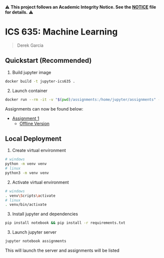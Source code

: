 ⚠️ **This project follows an Academic Integrity Notice. See the [NOTICE](NOTICE) file for details.** ⚠️

# ICS 635: Machine Learning

> Derek Garcia

## Quickstart (Recommended)

1. Build jupyter image

```bash
docker build -t jupyter-ics635 .
```

2. Launch container

```bash
docker run --rm -it -v "$(pwd)/assignments:/home/jupyter/assignments" -p 8888:8888 jupyter-ics635
```

Assignments can now be found below:

- [Assignment 1](http://localhost:8888/notebooks/assignment1/assignment1.ipynb)
  - [Offline Version](assignments/assignment1/assignment1.ipynb)

## Local Deployment

1. Create virtual environment

```bash
# windows
python -m venv venv
# linux
python3 -m venv venv
```

2. Activate virtual environment

```bash
# windows
. venv\Scripts\activate
# linux
. venv/bin/activate
```

3. Install jupyter and dependencies

```bash
pip install notebook && pip install -r requirements.txt
```

3. Launch jupyter server

```bash
jupyter notebook assignments
```

This will launch the server and assignments will be listed